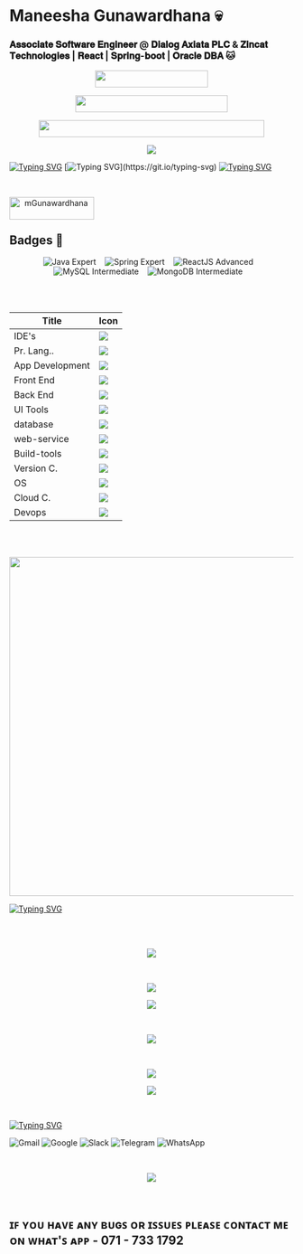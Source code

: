 # Maneesha Gunawardhana 💀

### 𝐀𝐬𝐬𝐨𝐜𝐢𝐚𝐭𝐞 𝐒𝐨𝐟𝐭𝐰𝐚𝐫𝐞 𝐄𝐧𝐠𝐢𝐧𝐞𝐞𝐫 @ 𝐃𝐢𝐚𝐥𝐨𝐠 𝐀𝐱𝐢𝐚𝐭𝐚 𝐏𝐋𝐂 & 𝐙𝐢𝐧𝐜𝐚𝐭 𝐓𝐞𝐜𝐡𝐧𝐨𝐥𝐨𝐠𝐢𝐞𝐬 | 𝐑𝐞𝐚𝐜𝐭 | 𝐒𝐩𝐫𝐢𝐧𝐠-𝐛𝐨𝐨𝐭 | 𝐎𝐫𝐚𝐜𝐥𝐞 𝐃𝐁𝐀 🐱  

<p align="center">
  <a href="https://skillicons.dev">
      <img src="https://komarev.com/ghpvc/?username=mgunawardhana&color=3CCF4E&abbreviated=true" width=200" height="30" />
  </a>
</p>

<p align="center">
  <a href="https://skillicons.dev">
      <img src="https://user-badge.committers.top/sri_lanka/mGunawardhana.svg" width="270" height="30" />
  </a>
</p>

<p align="center">
  <a href="https://skillicons.dev">
      <img src="https://img.shields.io/badge/Associate_Software_Engineer_@-Dialog_Axiata_PLC-blue" width="400" height="30" />
  </a>
</p>

<p align="center">
  <a href="https://www.linkedin.com/in/maneesha-gunawardhana-b1a863245/">
    <img src ="https://github.com/mGunawardhana/mGunawardhana/assets/100486080/fd56f7f2-b269-4e2c-9801-5b902da77a24">
    </a>
</p>

[![Typing SVG](https://readme-typing-svg.herokuapp.com?color=009432&width=850&lines=-------------------------------------------------------------------------------------------------)](https://git.io/typing-svg)
[![Typing SVG](https://readme-typing-svg.herokuapp.com?color=2ed573&width=850&lines=Helping+people+to+make+the+world+a+better+place+through+quality+software.)](https://git.io/typing-svg)
[![Typing SVG](https://readme-typing-svg.herokuapp.com?color=009432&width=850&lines=-------------------------------------------------------------------------------------------------)](https://git.io/typing-svg)


<br>

<p align="center">
  <a href="https://www.buymeacoffee.com/mGunawardhana"> <img align="left" src="https://cdn.buymeacoffee.com/buttons/v2/default-yellow.png" height="40" width="150" alt="mGunawardhana" /></a>
</p>

<br><br>

## **Badges** 🥇

<p align="center">
  <img src="https://img.shields.io/badge/Java-Expert-rede?style=for-the-badge&logo=java" alt="Java Expert" /> &nbsp;&nbsp;
  <img src="https://img.shields.io/badge/Spring-Expert-red?style=for-the-badge&logo=spring" alt="Spring Expert" /> &nbsp;&nbsp;
  <img src="https://img.shields.io/badge/ReactJS-Advanced-blue?style=for-the-badge&logo=react" alt="ReactJS Advanced" /> &nbsp;&nbsp;
  <img src="https://img.shields.io/badge/MySQL-Intermediate-green?style=for-the-badge&logo=mysql" alt="MySQL Intermediate" /> &nbsp;&nbsp;
  <img src="https://img.shields.io/badge/MongoDB-Intermediate-green?style=for-the-badge&logo=mongodb" alt="MongoDB Intermediate" /> &nbsp;&nbsp;
</p>


<br><br>
                                                                                                                                              
<div align="center">
<div align="center">

| Title | Icon |
| ------ | ------ |
| IDE's |  <img src="https://skillicons.dev/icons?i=idea,androidstudio,vscode,arduino,pycharm,webstorm" /> |
| Pr. Lang.. |  <img src="https://skillicons.dev/icons?i=py,java,dart,cpp" /> |
| App Development |  <img src="https://skillicons.dev/icons?i=flutter" /> |
| Front End | <img src="https://skillicons.dev/icons?i=html,css,bootstrap,tailwind,materialui,react,nextjs,angular,vite" /> |
| Back End |  <img src="https://skillicons.dev/icons?i=spring,nodejs,django,fastapi" /> |
| UI Tools |  <img src="https://skillicons.dev/icons?i=figma,xd" /> |
| database |  <img src="https://skillicons.dev/icons?i=mysql,postgres,mongodb" /> |
| web-service |  <img src="https://skillicons.dev/icons?i=aws,gcp,netlify,azure" /> |
| Build-tools |  <img src="https://skillicons.dev/icons?i=gradle,maven," /> |
| Version C. |  <img src="https://skillicons.dev/icons?i=git,github,gitlab" /> |
| OS |  <img src="https://skillicons.dev/icons?i=linux,bash,kali" /> |
| Cloud C. |  <img src="https://skillicons.dev/icons?i=aws,azure" /> |
| Devops |  <img src="https://skillicons.dev/icons?i=bitbucket,docker,gcp,githubactions,nginx,jenkins" /> |  
</div>                                                             
</div>
                                            
                                                      
<br><br>

<p align="center">
<img  src="https://github.com/mGunawardhana/mGunawardhana/assets/100486080/481c52d3-2759-44ee-a386-db99c0bef42d"  width="600" height="600">
</p>


[![Typing SVG](https://readme-typing-svg.herokuapp.com?duration=7000&width=800&lines=-------------------------------------------------------------------------------------------------)](https://git.io/typing-svg)

<br><br>
<p align="center">
  
  <img src="http://github-profile-summary-cards.vercel.app/api/cards/profile-details?username=mGunawardhana&theme=tokyonight" />
  
 <p>
   
<br>
   
<p align="center">
  
  <img src="http://github-profile-summary-cards.vercel.app/api/cards/productive-time?username=mGunawardhana&theme=tokyonight&utcOffset=8" />
  
 <p>
   
   <p align="center">
  
  <img src="http://github-profile-summary-cards.vercel.app/api/cards/most-commit-language?username=mGunawardhana&theme=tokyonight" />
  
 <p>
  

  <br>
<p align="center">
   
  <img src="https://github-readme-stats.vercel.app/api?username=mGunawardhana&&show_icons=true&count_private=true&theme=github_dark">
  
 <p>

 <br>

<p align="center">
        
<img src ="https://github-readme-streak-stats.herokuapp.com?user=mGunawardhana&theme=navy-gear">
  
<p>

<p align="center">

<img src="https://github-readme-stats.vercel.app/api/top-langs/?username=mGunawardhana&layout=compact&theme=github_dark"/>

<p>

<br>



  [![Typing SVG](https://readme-typing-svg.herokuapp.com?duration=4000&color=FFA502&width=600&lines=Connect+with+me%3A)](https://git.io/typing-svg)
<br>


<p align="center">

![Gmail](https://img.shields.io/badge/Gmail-D14836?logo=gmail&logoColor=white&style=for-the-badge)
![Google](https://img.shields.io/badge/Google%20Meet-00897B?logo=google-meet&logoColor=white&style=for-the-badge)
![Slack](https://img.shields.io/badge/Slack-4A154B?logo=slack&logoColor=white&style=for-the-badge)
![Telegram](https://img.shields.io/badge/Telegram-2CA5E0?logo=telegram&logoColor=white&style=for-the-badge)
![WhatsApp](https://img.shields.io/badge/WhatsApp-25D366?logo=whatsapp&logoColor=white&style=for-the-badge)

</p>

<br>

<p align="center">
  <a href="https://skillicons.dev">

  <img src ="https://holopin.me/mgunawardhana">
    </a>
</p>




<br>

  ## ɪꜰ ʏᴏᴜ ʜᴀᴠᴇ ᴀɴʏ ʙᴜɢꜱ ᴏʀ ɪꜱꜱᴜᴇꜱ ᴘʟᴇᴀꜱᴇ ᴄᴏɴᴛᴀᴄᴛ ᴍᴇ ᴏɴ ᴡʜᴀᴛ'ꜱ ᴀᴘᴘ - 071 - 733 1792


